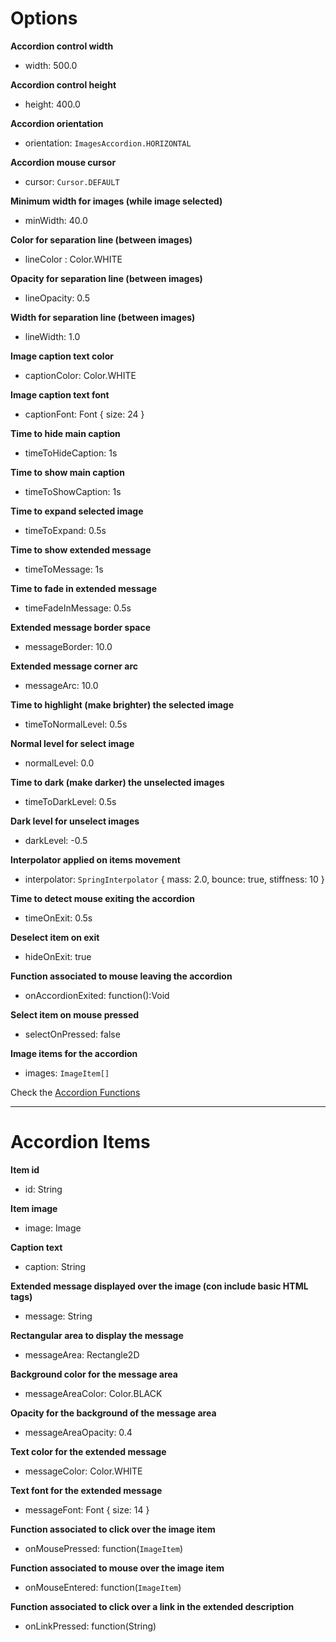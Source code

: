 # Options #

**Accordion control width**
  * width: 500.0

**Accordion control height**
  * height: 400.0

**Accordion orientation**
  * orientation: `ImagesAccordion.HORIZONTAL`

**Accordion mouse cursor**
  * cursor: `Cursor.DEFAULT`

**Minimum width for images (while image selected)**
  * minWidth: 40.0

**Color for separation line (between images)**
  * lineColor : Color.WHITE

**Opacity for separation line (between images)**
  * lineOpacity: 0.5

**Width for separation line (between images)**
  * lineWidth: 1.0

**Image caption text color**
  * captionColor: Color.WHITE

**Image caption text font**
  * captionFont: Font { size: 24 }

**Time to hide main caption**
  * timeToHideCaption: 1s

**Time to show main caption**
  * timeToShowCaption: 1s

**Time to expand selected image**
  * timeToExpand: 0.5s

**Time to show extended message**
  * timeToMessage: 1s

**Time to fade in extended message**
  * timeFadeInMessage: 0.5s

**Extended message border space**
  * messageBorder: 10.0

**Extended message corner arc**
  * messageArc: 10.0

**Time to highlight (make brighter) the selected image**
  * timeToNormalLevel: 0.5s

**Normal level for select image**
  * normalLevel: 0.0

**Time to dark (make darker) the unselected images**
  * timeToDarkLevel: 0.5s

**Dark level for unselect images**
  * darkLevel: -0.5

**Interpolator applied on items movement**
  * interpolator: `SpringInterpolator` { mass: 2.0, bounce: true, stiffness: 10 }

**Time to detect mouse exiting the accordion**
  * timeOnExit: 0.5s

**Deselect item on exit**
  * hideOnExit: true

**Function associated to mouse leaving the accordion**
  * onAccordionExited: function():Void

**Select item on mouse pressed**
  * selectOnPressed: false

**Image items for the accordion**
  * images: `ImageItem[]`

Check the [Accordion Functions](accordFunctions.md)


---


# Accordion Items #

**Item id**
  * id: String

**Item image**
  * image: Image

**Caption text**
  * caption: String

**Extended message displayed over the image (con include basic HTML tags)**
  * message: String

**Rectangular area to display the message**
  * messageArea: Rectangle2D

**Background color for the message area**
  * messageAreaColor: Color.BLACK

**Opacity for the background of the message area**
  * messageAreaOpacity: 0.4

**Text color for the extended message**
  * messageColor: Color.WHITE

**Text font for the extended message**
  * messageFont: Font { size: 14 }

**Function associated to click over the image item**
  * onMousePressed: function(`ImageItem`)

**Function associated to mouse over the image item**
  * onMouseEntered: function(`ImageItem`)

**Function associated to click over a link in the extended description**
  * onLinkPressed: function(String)